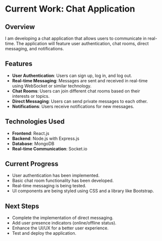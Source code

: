 # Current Work: Chat Application

## Overview

I am developing a chat application that allows users to communicate in real-time. The application will feature user authentication, chat rooms, direct messaging, and notifications.

## Features

- **User Authentication**: Users can sign up, log in, and log out.
- **Real-time Messaging**: Messages are sent and received in real-time using WebSocket or similar technology.
- **Chat Rooms**: Users can join different chat rooms based on their interests or topics.
- **Direct Messaging**: Users can send private messages to each other.
- **Notifications**: Users receive notifications for new messages.

## Technologies Used

- **Frontend**: React.js
- **Backend**: Node.js with Express.js
- **Database**: MongoDB
- **Real-time Communication**: Socket.io

## Current Progress

- User authentication has been implemented.
- Basic chat room functionality has been developed.
- Real-time messaging is being tested.
- UI components are being styled using CSS and a library like Bootstrap.

## Next Steps

- Complete the implementation of direct messaging.
- Add user presence indicators (online/offline status).
- Enhance the UI/UX for a better user experience.
- Test and deploy the application.
